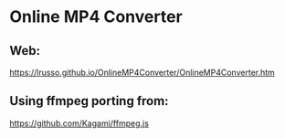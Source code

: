 # Online MP4 Converter

## Web:

https://lrusso.github.io/OnlineMP4Converter/OnlineMP4Converter.htm

## Using ffmpeg porting from:

https://github.com/Kagami/ffmpeg.js

